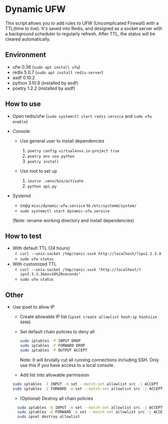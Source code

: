 # Dynamic UFW

This script allows you to add rules to UFW (Uncomplicated Firewall) with a TTL(time to live). It's saved into Redis, and designed as a socket server with a background scheduler to regularly refresh. After TTL, the status will be cleared automatically.

## Environment

* ufw 0.36 (`sudo apt install ufw`)
* redis 5.0.7 (`sudo apt install redis-server`)
* asdf 0.10.2
* python 3.10.8 (installed by asdf)
* poetry 1.2.2 (installed by asdf)

## How to use

* Open redis/ufw (`sudo systemctl start redis.service` and `sudo ufw enable`)
* Console:
  * Use general user to install dependencies
    1. `poetry config virtualenvs.in-project true`
    2. `poetry env use python`
    3. `poetry install`

  * Use root to set up
    1. `source .venv/bin/activate`
    2. `python api.py`

* Systemd
  * copy `misc/dynamic-ufw.service` to `/etc/systemd/system/`
  * `sudo systemctl start dynamic-ufw.service`

  (Note: rename working directory and install dependencies)

## How to test

* With default TTL (24 hours)
  * `curl --unix-socket /tmp/sanic.sock http://localhost/?ip=1.2.3.4`
  * `sudo ufw status`
* With customized TTL
  * `curl --unix-socket /tmp/sanic.sock "http://localhost/?ip=3.3.3.3&ex=10%20seconds"`
  * `sudo ufw status`

## Other

* Use ipset to allow IP
  * Create allowable IP list (`ipset create allowlist hash:ip hashsize 4096`)
  * Set default chain policies to deny all

    ```bash
    sudo iptables -P INPUT DROP
    sudo iptables -P FORWARD DROP
    sudo iptables -P OUTPUT ACCEPT
    ```

    Note: It will brutally cut all running connections including SSH. Only use this if you have access to a local console.

  * Add list into allowable permission

  ```bash
  sudo iptables -I INPUT -m set --match-set allowlist src -j ACCEPT
  sudo iptables -I FORWARD -m set --match-set allowlist src -j ACCEPT
  ```

  * (Optional) Destroy all chain policies

  ```bash
    sudo iptables -D INPUT -m set --match-set allowlist src -j ACCEPT
    sudo iptables -D FORWARD -m set --match-set allowlist src -j ACCEPT
    sudo ipset destroy allowlist
  ```
